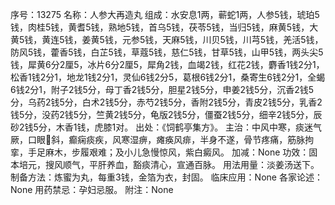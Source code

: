 序号：13275
名称：人参大再造丸
组成：水安息1两，蕲蛇1两，人参5钱，琥珀5钱，肉桂5钱，黄耆5钱，熟地5钱，首乌5钱，茯苓5钱，当归5钱，麻黄5钱，大黄5钱，黄连5钱，姜黄5钱，元参5钱，天麻5钱，川贝5钱，川芎5钱，羌活5钱，防风5钱，藿香5钱，白芷5钱，草蔻5钱，慈仁5钱，甘草5钱，山甲5钱，两头尖5钱，犀黄6分2厘5，冰片6分2厘5，犀角2钱，血竭2钱，红花2钱，麝香1钱2分1，松香1钱2分1，地龙1钱2分1，灵仙6钱2分5，葛根6钱2分1，桑寄生6钱2分1，全蝎6钱2分1，附子2钱5分，母丁香2钱5分，胆星2钱5分，申姜2钱5分，沉香2钱5分，乌药2钱5分，白术2钱5分，赤芍2钱5分，香附2钱5分，青皮2钱5分，乳香2钱5分，没药2钱5分，竺黄2钱5分，龟版2钱5分，僵蚕2钱5分，细辛2钱5分，辰砂2钱5分，木香1钱，虎膝1对。
出处：《饲鹤亭集方》。
主治：中风中寒，痰迷气厥，口眼斜，癫痫痰疾，风寒湿痹，瘫痪风痱，半身不遂，骨节疼痛，筋脉拘挛，手足麻木，步履艰难；及小儿急慢惊风，紫白癜风。
加减：None
功效：固本培元，搜风顺气，平肝养血，豁痰清心，宣通百脉。
用法用量：淡姜汤送下。
制备方法：炼蜜为丸，每重3钱，金箔为衣，封固。
临床应用：None
各家论述：None
用药禁忌：孕妇忌服。
附注：None
